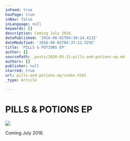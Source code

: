 ```yaml
---
inFeed: true
hasPage: true
inNav: false
inLanguage: null
keywords: []
description: Coming July 2016.
datePublished: '2016-06-02T04:38:24.413Z'
dateModified: '2016-06-02T04:37:12.329Z'
title: 'PILLS & POTIONS EP'
author: []
sourcePath: _posts/2016-05-31-pills-and-potions-ep.md
authors: []
publisher: null
starred: true
url: pills-and-potions-ep/index.html
_type: Article

---
```

# PILLS & POTIONS EP
![](https://the-grid-user-content.s3-us-west-2.amazonaws.com/5c75e6e0-3e4d-4fc3-93d5-f57595e2a30c.jpg)

Coming July 2016\.